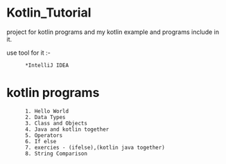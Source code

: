 # Kotlin_Tutorial
project for kotlin programs and my kotlin example and programs include in it.

use tool for it :-
          
          *IntelliJ IDEA
 
 
# kotlin programs 
          1. Hello World
          2. Data Types 
          3. Class and Objects 
          4. Java and kotlin together 
          5. Operators
          6. If else 
          7. exercies - (ifelse),(kotlin java together)
          8. String Comparison 
          
          
